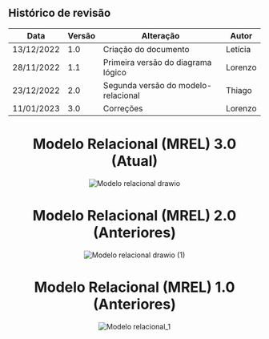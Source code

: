 ## Histórico de revisão

  | Data       | Versão | Alteração                           | Autor   |
  | ---------- | ------ | ----------------------------------- | ------- |
  | 13/12/2022 | 1.0    | Criação do documento                | Letícia |
  | 28/11/2022 | 1.1    | Primeira versão do diagrama lógico  | Lorenzo |
  | 23/12/2022 | 2.0    | Segunda versão do modelo-relacional | Thiago  |
  | 11/01/2023 | 3.0    | Correções                           | Lorenzo |
 
 <div align="center">
  
  # Modelo Relacional (MREL) 3.0 (Atual)
  
 ![Modelo relacional drawio](https://user-images.githubusercontent.com/54644579/212223390-ae620126-00ef-4bac-b135-e4c8a40a894b.png)

  # Modelo Relacional (MREL) 2.0 (Anteriores)
 
![Modelo relacional drawio (1)](https://user-images.githubusercontent.com/65683663/209884468-21f517d5-07c3-4040-9e72-3da40eb84527.png)
   
 # Modelo Relacional (MREL) 1.0 (Anteriores)
 
  ![Modelo relacional_1](https://user-images.githubusercontent.com/72623771/207430241-b25e595b-4161-45e2-ad24-6d215143730a.png)
 
</div>

